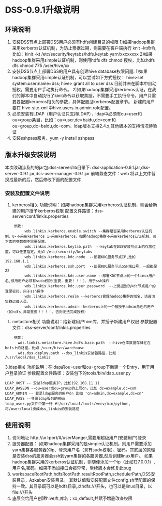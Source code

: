 # DSS-0.9.1升级说明

## 环境说明

1. 安装DSS节点上部署DSS用户必须有hdfs创建目录的权限
   1)如果hadoop集群采用kerberos认证机制，为防止票据过期，则需要在客户端执行 knit -kt命令,比如：kinit -kt /etc/security/keytabs/hdfs.keytab  yarn/xxxxxxxx
   2)如果hadoop集群采用simple认证机制，则使用hdfs dfs chmod 授权，比如:hdfs dfs chmod 775 /user/hive/xx
2. 安装DSS节点上部署DSS的用户具有创建hive database权限问题:
   1)如果hadoop集群采用simple认证机制，可以尝试如下方式授权：
   hive>set system:user:name=dss;
   hive> grant all to user dss
   目前并未在脚本中自动授权，需要用户手动执行命令。
   2)如果hadoop集群采用kerberos认证，在我们的脚本中自动执行了kinit命令以获取票据，不需要手工执行命令，用户只需要要配置kerberos相关的参数，具体配置见kerberos配置章节。
   新建的用户要在 hive-site.xml 中hive.users.in.admin.role配置。
3. 必须安装有LDAP（用户认证只支持LDAP），ldap中必须有ou=user和ou=group条目，比如：ou=user,dc=baidu,dc=com和ou=group,dc=baidu,dc=com。ldap版本支持2.4.x,其他版本的支持情况待验证
4. 安装sshpass服务，yum -y install sshpass

## 版本升级安装说明

本次改动涉及的的jar包:dss-server/lib目录下: dss-application-0.9.1.jar,dss-server-0.9.1.jar,dss-user-manager-0.9.1.jar
前端静态文件：web
将以上文件替换成最新的后，然后修改下面的配置文件

### 安装及配置文件说明

1. kerberos相关
   功能说明：如果hadoop集群采用kerberos认证机制，则会给新建的用户授予kerberos权限
   配置文件路径：dss-server/conf/linkis.properties

```
  	参数：
         wds.linkis.kerberos.enable.switch --集群是否采用kerberos认证机制，0-不采用kerberos 1-采用kerberos。如果hadoop集群不采用kerberos认证机制，则下面的参数都不需要配置。
         wds.linkis.kerberos.keytab.path  --keytab在DSS安装节点上的存放位置，可以任意指定，比如 /etc/security/keytabs  
         wds.linkis.kerberos.kdc.node  --部署KDC服务节点IP,比如192.168.1.1
         wds.linkis.kerberos.ssh.port  --部署KDC服务节点SSH端口号，一般都是22
         wds.linkis.kerberos.kdc.user.name --部署KDC节点上的一个linux用户名,该用用户必须有sudo权限(重要，重要！！！)，用于ssh操作
         wds.linkis.kerberos.kdc.user.password  --上面提到的kdc节点用户的登录密码，用于ssh操作
         wds.linkis.kerberos.realm --kerberos管理hadoop集群的域名，请咨询集群运维人员。
         wds.linkis.kerberos.admin--kerberos上的一个被授予admin角色的用户（如hdfs,非常重要！！！！，否则无法完成授权）
```

1. metastore相关
   功能说明：给新建用户hive库，并授予新建用户权限
   参数配置文件：dss-server/conf/linkis.properties

```
	参数：
      wds.linkis.metastore.hive.hdfs.base.path  --hive仓库数据存储在在hdfs上的路径，比如 /user/hive/warehouse
      wds.dss.deploy.path --dss_linkis安装包路径，比如 /usr/local/dss_linkis
```

3.ldap相关
功能说明：在ldap的ou=user和ou=group下新建一个Entry，用于用户登录验证
参数配置文件路径：安装包下的tools/bin/ldap_user.py

```
LDAP_HOST -- 安装ldap服务IP，比如192.168.11.11
LDAP_BASEDN --ou=user或ou=group的上层dn，比如 dc=example,dc=com
LDAP_ADMIN -- 登录ldap服务的用户dn 比如 'cn=admin,dc=example,dc=cn'
LDAP_PASS --登录ldap服务的密码
ldap_user.py文件中第一行 #!/usr/local/tools/venv/bin/python,将/user/local换成dss_linkis的安装路径
```

## 使用说明

1. 访问地址 http://url:port/#/userManger,需要用超级用户(安装用户)登录
2. 服务器配置：
   如果hadoop集群采用的是simple认证机制，则用户需要添加yarn集群各服务器的ip、登录用户名（具有sudo权限）、密码。其底层的原理是安装dss的服务器会ssh到yarn集群的各服务器,然后创建linux用户。
   如果hadoop集群采用的kerberos认证机制，则随便添加一个ip（比如127.0.0.1）,用户名,密码。如果不添加接口会报异常，后续版本会修复此bug
3. workspaceRootPath,hdfsRootPath,resultRootPath,schedulerPath,DSS安装目录，Azkaban安装目录。
   其默认值和安装配置文件config.sh里配置的保持一致。其目录既可以是hdfs目录,以hdfs:///开头，也可以是linux目录，以file:///开头
4. 底层会给用户创建hive库,库名：xx_default,并赋予增删改查权限